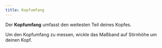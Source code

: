 ```yaml
---
title: Kopfumfang
---
```


Der **Kopfumfang** umfasst den weitesten Teil deines Kopfes.

Um den Kopfumfang zu messen, wickle das Maßband auf Stirnhöhe um deinen Kopf.
<MeasieImage />
